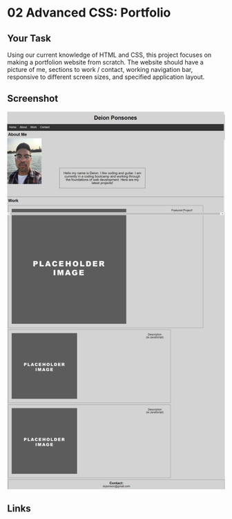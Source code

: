# 02 Advanced CSS: Portfolio

## Your Task

Using our current knowledge of HTML and CSS, this project focuses on making a portfolion website from scratch. The website should have a picture of me, sections to work / contact, working navigation bar, responsive to different screen sizes, and specified application layout. 




## Screenshot

![portfolio demo](./img/PortfolioScreenshot.jpeg)


## Links 


